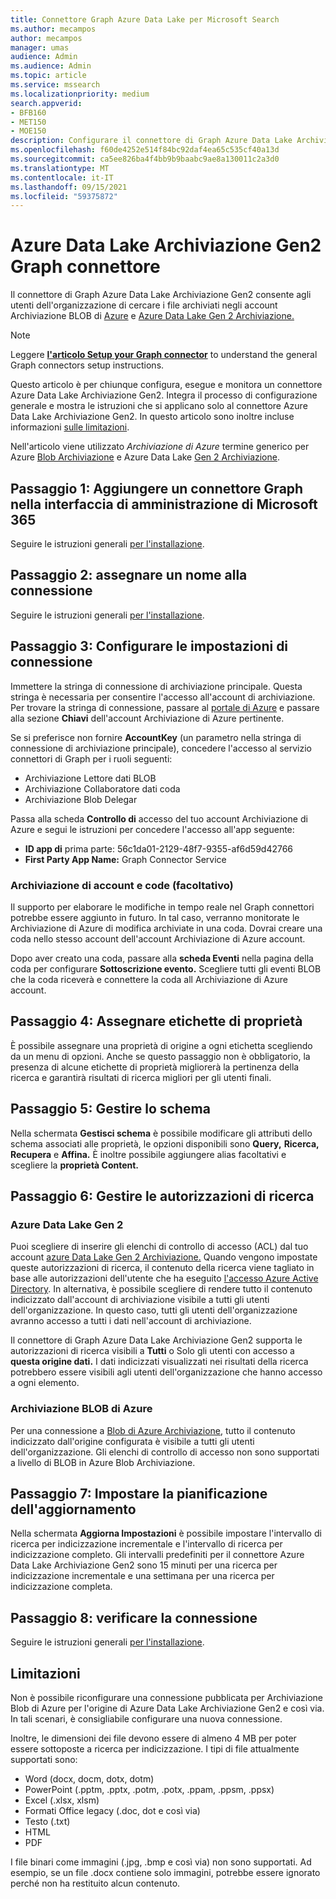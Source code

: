 ```yaml
---
title: Connettore Graph Azure Data Lake per Microsoft Search
ms.author: mecampos
author: mecampos
manager: umas
audience: Admin
ms.audience: Admin
ms.topic: article
ms.service: mssearch
ms.localizationpriority: medium
search.appverid:
- BFB160
- MET150
- MOE150
description: Configurare il connettore di Graph Azure Data Lake Archiviazione Gen2 per Microsoft Search
ms.openlocfilehash: f60de4252e514f84bc92daf4ea65c535cf40a13d
ms.sourcegitcommit: ca5ee826ba4f4bb9b9baabc9ae8a130011c2a3d0
ms.translationtype: MT
ms.contentlocale: it-IT
ms.lasthandoff: 09/15/2021
ms.locfileid: "59375872"
---
```

<!---Previous ms.author: monaray --->

# <a name="azure-data-lake-storage-gen2-graph-connector"></a>Azure Data Lake Archiviazione Gen2 Graph connettore

Il connettore di Graph Azure Data Lake Archiviazione Gen2 consente agli utenti dell'organizzazione di cercare i file archiviati negli account Archiviazione BLOB di [Azure](/azure/storage/blobs/storage-blobs-introduction) e [Azure Data Lake Gen 2 Archiviazione.](/azure/storage/blobs/data-lake-storage-introduction)

> [!NOTE]
> Leggere [**l'articolo Setup your Graph connector**](configure-connector.md) to understand the general Graph connectors setup instructions.

Questo articolo è per chiunque configura, esegue e monitora un connettore Azure Data Lake Archiviazione Gen2. Integra il processo di configurazione generale e mostra le istruzioni che si applicano solo al connettore Azure Data Lake Archiviazione Gen2. In questo articolo sono inoltre incluse informazioni [sulle limitazioni](#limitations).

Nell'articolo viene utilizzato *Archiviazione di Azure* termine generico per Azure [Blob Archiviazione](/azure/storage/blobs/storage-blobs-introduction) e Azure Data Lake [Gen 2 Archiviazione](/azure/storage/blobs/data-lake-storage-introduction).

## <a name="step-1-add-a-graph-connector-in-the-microsoft-365-admin-center"></a>Passaggio 1: Aggiungere un connettore Graph nella interfaccia di amministrazione di Microsoft 365

Seguire le istruzioni generali [per l'installazione](./configure-connector.md).
<!---If the above phrase does not apply, delete it and insert specific details for your data source that are different from general setup instructions.-->

## <a name="step-2-name-the-connection"></a>Passaggio 2: assegnare un nome alla connessione

Seguire le istruzioni generali [per l'installazione](./configure-connector.md).
<!---If the above phrase does not apply, delete it and insert specific details for your data source that are different from general setup instructions.-->

## <a name="step-3-configure-the-connection-settings"></a>Passaggio 3: Configurare le impostazioni di connessione

Immettere la stringa di connessione di archiviazione principale. Questa stringa è necessaria per consentire l'accesso all'account di archiviazione. Per trovare la stringa di connessione, passare al [portale di Azure](https://ms.portal.azure.com/#home) e passare alla sezione **Chiavi** dell'account Archiviazione di Azure pertinente.

Se si preferisce non fornire **AccountKey** (un parametro nella stringa di connessione di archiviazione principale), concedere l'accesso al servizio connettori di Graph per i ruoli seguenti:

* Archiviazione Lettore dati BLOB
* Archiviazione Collaboratore dati coda
* Archiviazione Blob Delegar

Passa alla scheda **Controllo di** accesso del tuo account Archiviazione di Azure e segui le istruzioni per concedere l'accesso all'app seguente:

* **ID app di** prima parte: 56c1da01-2129-48f7-9355-af6d59d42766
* **First Party App Name:** Graph Connector Service

### <a name="storage-account-and-queue-notifications-optional"></a>Archiviazione di account e code (facoltativo)

Il supporto per elaborare le modifiche in tempo reale nel Graph connettori potrebbe essere aggiunto in futuro. In tal caso, verranno monitorate le Archiviazione di Azure di modifica archiviate in una coda. Dovrai creare una coda nello stesso account dell'account Archiviazione di Azure account.

Dopo aver creato una coda, passare alla **scheda Eventi** nella pagina della coda per configurare **Sottoscrizione evento.** Scegliere tutti gli eventi BLOB che la coda riceverà e connettere la coda all Archiviazione di Azure account.

## <a name="step-4-assign-property-labels"></a>Passaggio 4: Assegnare etichette di proprietà

È possibile assegnare una proprietà di origine a ogni etichetta scegliendo da un menu di opzioni. Anche se questo passaggio non è obbligatorio, la presenza di alcune etichette di proprietà migliorerà la pertinenza della ricerca e garantirà risultati di ricerca migliori per gli utenti finali.

## <a name="step-5-manage-schema"></a>Passaggio 5: Gestire lo schema

Nella schermata **Gestisci schema** è possibile modificare gli attributi dello schema associati alle proprietà, le opzioni disponibili sono **Query,** **Ricerca,** **Recupera** e **Affina.** È inoltre possibile aggiungere alias facoltativi e scegliere la **proprietà Content.**

## <a name="step-6-manage-search-permissions"></a>Passaggio 6: Gestire le autorizzazioni di ricerca

### <a name="azure-data-lake-gen-2"></a>Azure Data Lake Gen 2

Puoi scegliere di inserire gli elenchi di controllo di accesso (ACL) dal tuo account [azure Data Lake Gen 2 Archiviazione.](/azure/storage/blobs/data-lake-storage-introduction) Quando vengono impostate queste autorizzazioni di ricerca, il contenuto della ricerca viene tagliato in base alle autorizzazioni dell'utente che ha eseguito [l'accesso Azure Active Directory](/azure/active-directory/). In alternativa, è possibile scegliere di rendere tutto il contenuto indicizzato dall'account di archiviazione visibile a tutti gli utenti dell'organizzazione. In questo caso, tutti gli utenti dell'organizzazione avranno accesso a tutti i dati nell'account di archiviazione.

Il connettore di Graph Azure Data Lake Archiviazione Gen2 supporta le autorizzazioni di ricerca visibili a **Tutti** o Solo gli utenti con accesso a **questa origine dati.** I dati indicizzati visualizzati nei risultati della ricerca potrebbero essere visibili agli utenti dell'organizzazione che hanno accesso a ogni elemento.

### <a name="azure-blob-storage"></a>Archiviazione BLOB di Azure

Per una connessione a [Blob di Azure Archiviazione](/azure/storage/blobs/storage-blobs-introduction), tutto il contenuto indicizzato dall'origine configurata è visibile a tutti gli utenti dell'organizzazione. Gli elenchi di controllo di accesso non sono supportati a livello di BLOB in Azure Blob Archiviazione.

## <a name="step-7-set-the-refresh-schedule"></a>Passaggio 7: Impostare la pianificazione dell'aggiornamento

Nella schermata **Aggiorna Impostazioni** è possibile impostare l'intervallo di ricerca per indicizzazione incrementale e l'intervallo di ricerca per indicizzazione completo. Gli intervalli predefiniti per il connettore Azure Data Lake Archiviazione Gen2 sono 15 minuti per una ricerca per indicizzazione incrementale e una settimana per una ricerca per indicizzazione completa.

## <a name="step-8-review-connection"></a>Passaggio 8: verificare la connessione

Seguire le istruzioni generali [per l'installazione](./configure-connector.md).
<!---If the above phrase does not apply, delete it and insert specific details for your data source that are different from general setup instructions.-->

<!---## Troubleshooting-->
<!---Insert troubleshooting recommendations for this data source-->

## <a name="limitations"></a>Limitazioni

Non è possibile riconfigurare una connessione pubblicata per Archiviazione Blob di Azure per l'origine di Azure Data Lake Archiviazione Gen2 e così via. In tali scenari, è consigliabile configurare una nuova connessione.

Inoltre, le dimensioni dei file devono essere di almeno 4 MB per poter essere sottoposte a ricerca per indicizzazione. I tipi di file attualmente supportati sono:

* Word (docx, docm, dotx, dotm)
* PowerPoint (.pptm, .pptx, .potm, .potx, .ppam, .ppsm, .ppsx)
* Excel (.xlsx, xlsm)
* Formati Office legacy (.doc, dot e così via)
* Testo (.txt)
* HTML
* PDF

I file binari come immagini (.jpg, .bmp e così via) non sono supportati. Ad esempio, se un file .docx contiene solo immagini, potrebbe essere ignorato perché non ha restituito alcun contenuto.